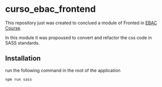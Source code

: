 # curso_ebac_frontend

This repository just was created to conclued a module of Fronted in [EBAC Course](https://ebaconline.com.br/front-end-profession).


In this module it was propoused to convert and refactor the css code in SASS standards.

## Installation

run the following command in the root of the application

``` npm run sass ```